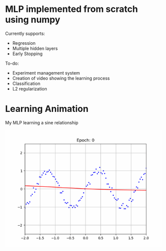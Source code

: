 # MLP implemented from scratch using numpy

Currently supports:

- Regression
- Multiple hidden layers
- Early Stopping

To-do:

- Experiment management system
- Creation of video showing the learning process
- Classification
- L2 regularization

# Learning Animation

My MLP learning a sine relationship

![Learning Animation](https://github.com/tonydosreis/MLP/blob/master/learning_animation.gif)
